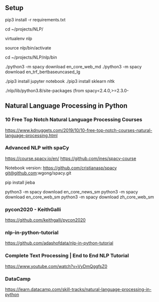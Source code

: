 

## Setup
pip3 install -r requirements.txt

cd ~/projects/NLP/

virtualenv nlp

source nlp/bin/activate

cd ~/projects/NLP/nlp/bin

./python3 -m spacy download en_core_web_md
./python3 -m spacy download en_trf_bertbaseuncased_lg

./pip3 install jupyter notebook
./pip3 install sklearn nltk


./nlp/lib/python3.8/site-packages (from spacy<2.4.0,>=2.3.0-



## Natural Language Processing in Python 

### 10 Free Top Notch Natural Language Processing Courses
https://www.kdnuggets.com/2019/10/10-free-top-notch-courses-natural-language-processing.html

### Advanced NLP with spaCy
https://course.spacy.io/en/
https://github.com/ines/spacy-course

Notebook version:
https://github.com/cristianasp/spacy
git@github.com:wgong/spacy.git

pip install jieba

python3 -m spacy download en_core_news_sm
python3 -m spacy download en_core_web_sm
python3 -m spacy download zh_core_web_sm

### pycon2020 - KeithGalli

https://github.com/keithgalli/pycon2020

### nlp-in-python-tutorial
https://github.com/adashofdata/nlp-in-python-tutorial


### Complete Text Processing | End to End NLP Tutorial 

https://www.youtube.com/watch?v=VyDmQggfsZ0

### DataCamp

https://learn.datacamp.com/skill-tracks/natural-language-processing-in-python